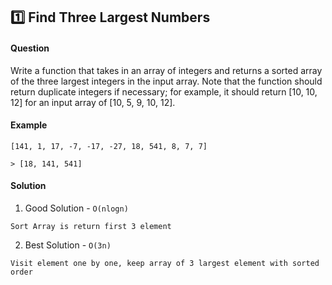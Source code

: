 ## :one: Find Three Largest Numbers

#### Question​

Write a function that takes in an array of integers and returns a sorted array of the three largest integers in the input array. Note that the function should return duplicate integers if necessary; for example, it should return [10, 10, 12] for an input array of [10, 5, 9, 10, 12].​

#### Example

```
[141, 1, 17, -7, -17, -27, 18, 541, 8, 7, 7]

> [18, 141, 541]
```

#### Solution

1. Good Solution - `O(nlogn)`

```
Sort Array is return first 3 element
```

2. Best Solution - `O(3n)`

```
Visit element one by one, keep array of 3 largest element with sorted order
```
